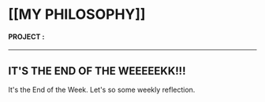 
# [[MY PHILOSOPHY]]

#### PROJECT : 

---
## IT'S THE END OF THE WEEEEEKK!!!

It's the End of the Week. Let's so some weekly reflection. 



